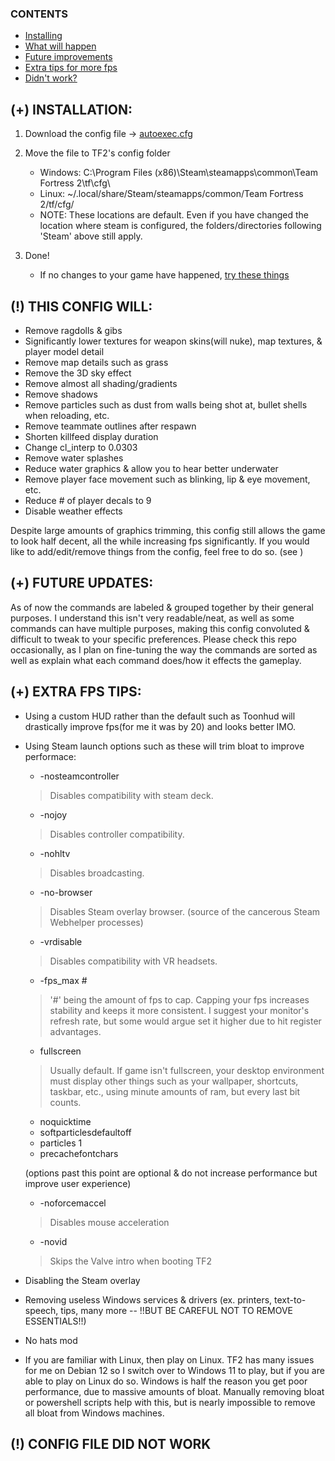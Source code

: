 ### CONTENTS
- [Installing](#-installation)
- [What will happen](#-this-config-will)
- [Future improvements](#-future-updates)
- [Extra tips for more fps](#-extra-fps-tips)
- [Didn't work?](#-config-file-did-not-work)

## (+) INSTALLATION:
  1. Download the config file -> [autoexec.cfg](./autoexec.cfg)

  2. Move the file to TF2's config folder
     - Windows: C:\Program Files (x86)\Steam\steamapps\common\Team Fortress 2\tf\cfg\
     - Linux: ~/.local/share/Steam/steamapps/common/Team Fortress 2/tf/cfg/
     - NOTE: These locations are default. Even if you have changed the location where steam is configured, the folders/directories following 'Steam' above still apply.

  4. Done!
     - If no changes to your game have happened, [try these things](#-config-file-did-not-work)
     
## (!) THIS CONFIG WILL:
  - Remove ragdolls & gibs
  - Significantly lower textures for weapon skins(will nuke), map textures, & player model detail
  - Remove map details such as grass
  - Remove the 3D sky effect
  - Remove almost all shading/gradients
  - Remove shadows
  - Remove particles such as dust from walls being shot at, bullet shells when reloading, etc.
  - Remove teammate outlines after respawn
  - Shorten killfeed display duration
  - Change cl_interp to 0.0303
  - Remove water splashes
  - Reduce water graphics & allow you to hear better underwater
  - Remove player face movement such as blinking, lip & eye movement, etc.
  - Reduce # of player decals to 9
  - Disable weather effects

Despite large amounts of graphics trimming, this config still allows the game to look half decent, all the while increasing fps significantly.
If you would like to add/edit/remove things from the config, feel free to do so. (see )

## (+) FUTURE UPDATES:
As of now the commands are labeled & grouped together by their general purposes.
I understand this isn't very readable/neat, as well as some commands can have multiple purposes, making this config convoluted & difficult to tweak to your specific preferences.
Please check this repo occasionally, as I plan on fine-tuning the way the commands are sorted as well as explain what each command does/how it effects the gameplay.

## (+) EXTRA FPS TIPS:
  - Using a custom HUD rather than the default such as Toonhud will drastically improve fps(for me it was by 20) and looks better IMO.
  - Using Steam launch options such as these will trim bloat to improve performace:
     - -nosteamcontroller
     > Disables compatibility with steam deck.
     - -nojoy
     > Disables controller compatibility.
     - -nohltv
     > Disables broadcasting.
     - -no-browser
     > Disables Steam overlay browser. (source of the cancerous Steam Webhelper processes)
     - -vrdisable
     > Disables compatibility with VR headsets.
     - -fps_max #
     > '#' being the amount of fps to cap. Capping your fps increases stability and keeps it more consistent. I suggest your monitor's refresh rate, but some would argue set it higher due to hit register advantages.
     - fullscreen
     > Usually default. If game isn't fullscreen, your desktop environment must display other things such as your wallpaper, shortcuts, taskbar, etc., using minute amounts of ram, but every last bit counts.
     - noquicktime
     - softparticlesdefaultoff
     - particles 1
     - precachefontchars
    
     (options past this point are optional & do not increase performance but improve user experience)
    
     - -noforcemaccel
     > Disables mouse acceleration
     - -novid
     > Skips the Valve intro when booting TF2
  - Disabling the Steam overlay
  - Removing useless Windows services & drivers (ex. printers, text-to-speech, tips, many more -- !!BUT BE CAREFUL NOT TO REMOVE ESSENTIALS!!)
  - No hats mod
  - If you are familiar with Linux, then play on Linux. TF2 has many issues for me on Debian 12 so I switch over to Windows 11 to play, but if you are able to play on Linux do so. Windows is half the reason you get poor performance, due to massive amounts of bloat. Manually removing bloat or powershell scripts help with this, but is nearly impossible to remove all bloat from Windows machines.

## (!) CONFIG FILE DID NOT WORK


